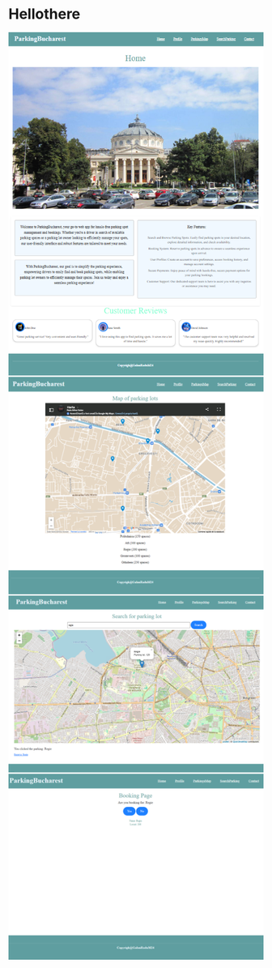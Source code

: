 # Hellothere

![alt text](https://github.com/GalanRaduM24/ParkingApp/blob/main/readmeImages/HomePage.png)
![alt text](https://github.com/GalanRaduM24/ParkingApp/blob/main/readmeImages/ParkingsMap.png)
![alt text](https://github.com/GalanRaduM24/ParkingApp/blob/main/readmeImages/SearchParking.png)
![alt text](https://github.com/GalanRaduM24/ParkingApp/blob/main/readmeImages/BookingPage.png)
